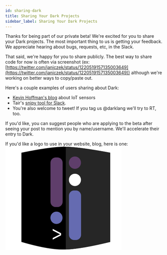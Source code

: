 ```yaml
---
id: sharing-dark
title: Sharing Your Dark Projects
sidebar_label: Sharing Your Dark Projects
---
```


Thanks for being part of our private beta! We're excited for you to share your Dark projects. The most important thing to us is getting your feedback. We appreciate hearing about bugs, requests, etc, in the Slack. 

That said, we're happy for you to share publicly. The best way to share code for now is often via screenshot (ex: [https://twitter.com/janiczek/status/1220519157135003649](https://twitter.com/janiczek/status/1220519157135003649)) although we're working on better ways to copy/paste out.

Here's a couple examples of users sharing about Dark: 

- [Kevin Hoffman's blog](https://medium.com/@KevinHoffman/shedding-some-light-on-dark-9086b45988ed) about IoT sensors
- Tair's [snipy tool for Slack](https://snipy.io/).
- You're also welcome to tweet! If you tag us @darklang we'll try to RT, too.

If you'd like, you can suggest people who are applying to the beta after seeing your post to mention you by name/username. We'll accelerate their entry to Dark. 

If you'd like a logo to use in your website, blog, here is one:
![assets/darklogo.png](assets/darklogo.png)
